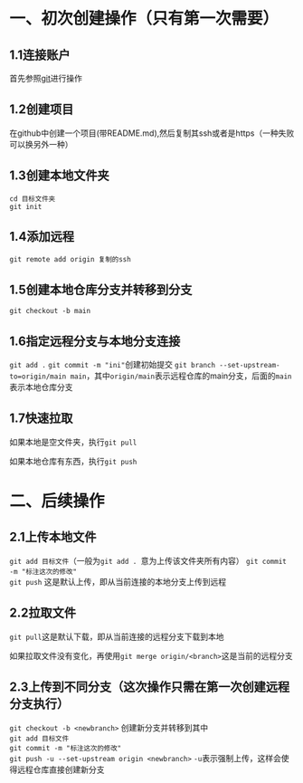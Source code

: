 # 一、初次创建操作（只有第一次需要）
## 1.1连接账户
首先参照[git](https://github.com/heavenbo/Linux/blob/main/git.md)进行操作
## 1.2创建项目
在github中创建一个项目(带README.md),然后复制其ssh或者是https（一种失败可以换另外一种）
## 1.3创建本地文件夹
`cd 目标文件夹`  
`git init`  
## 1.4添加远程
`git remote add origin 复制的ssh`
## 1.5创建本地仓库分支并转移到分支
`git checkout -b main`
## 1.6指定远程分支与本地分支连接
`git add .`
`git commit -m "ini"`创建初始提交
`git branch --set-upstream-to=origin/main main`，其中`origin/main`表示远程仓库的main分支，后面的`main`表示本地仓库分支
## 1.7快速拉取
如果本地是空文件夹，执行`git pull`

如果本地仓库有东西，执行`git push`
# 二、后续操作
## 2.1上传本地文件
`git add 目标文件`（一般为`git add . `意为上传该文件夹所有内容）
`git commit -m "标注这次的修改"`  
`git push`  这是默认上传，即从当前连接的本地分支上传到远程
## 2.2拉取文件
`git pull`这是默认下载，即从当前连接的远程分支下载到本地

如果拉取文件没有变化，再使用`git merge origin/<branch>`这是当前的远程分支
## 2.3上传到不同分支（这次操作只需在第一次创建远程分支执行）
`git checkout -b <newbranch>` 创建新分支并转移到其中  
`git add 目标文件`  
`git commit -m "标注这次的修改"`  
`git push -u --set-upstream origin <newbranch>` `-u`表示强制上传，这样会使得远程仓库直接创建新分支  
 
